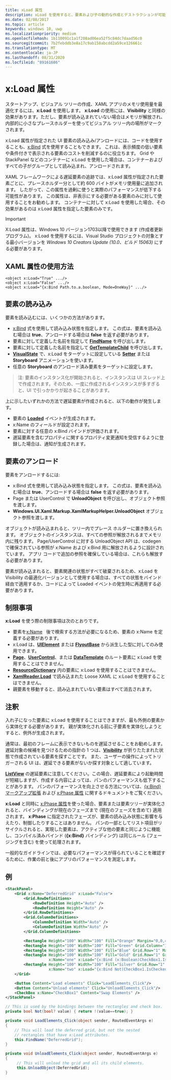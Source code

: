 ```yaml
---
title: xLoad 属性
description: xLoad を使用すると、要素および子の動的な作成とデストラクションが可能になり、スタートアップ時間とメモリ使用量を削減できます。
ms.date: 02/08/2017
ms.topic: article
keywords: windows 10, uwp
ms.localizationpriority: medium
ms.openlocfilehash: 1b110091c1a1f208ad06ea52f5c84dc7daad56c0
ms.sourcegitcommit: 7b2febddb3e8a17c9ab158abcdd2a59ce126661c
ms.translationtype: MT
ms.contentlocale: ja-JP
ms.lasthandoff: 08/31/2020
ms.locfileid: "89161686"
---
```

# <a name="xload-attribute"></a>x:Load 属性

スタートアップ、ビジュアル ツリーの作成、XAML アプリのメモリ使用量を最適化するには、**x:Load** を使用します。 **x:Load** の使用には、**Visibility** と同様の効果があります。ただし、要素が読み込まれていない場合はメモリが解放され、内部的に小さなプレースホルダーを使ってビジュアル ツリー内の場所がマークされます。

x:Load 属性が指定された UI 要素の読み込み/アンロードには、コードを使用することも、[x:Bind](x-bind-markup-extension.md) 式を使用することもできます。 これは、表示頻度の低い要素や条件付きで表示される要素のコストを削減するのに役立ちます。 Grid や StackPanel などのコンテナーに x:Load を使用した場合は、コンテナーおよびすべての子がグループとして読み込まれ、アンロードされます。

XAML フレームワークによる遅延要素の追跡では、x:Load 属性が指定された要素ごとに、プレースホルダー分として約 600 バイトがメモリ使用量に追加されます。 したがって、この属性を過剰に使うと実際のパフォーマンスが低下する可能性があります。 この属性は、非表示にする必要がある要素のみに対して使用することをお勧めします。 コンテナーに対して x:Load を使用した場合、その効果があるのは x:Load 属性を指定した要素のみです。

> [!IMPORTANT]
> X:Load 属性は、Windows 10 バージョン1703以降で使用できます (作成者更新プログラム)。 x:Load を使用するには、Visual Studio プロジェクトの対象とする最小バージョンを *Windows 10 Creators Update (10.0、ビルド 15063)* にする必要があります。

## <a name="xaml-attribute-usage"></a>XAML 属性の使用方法

``` syntax
<object x:Load="True" .../>
<object x:Load="False" .../>
<object x:Load="{x:Bind Path.to.a.boolean, Mode=OneWay}" .../>
```

## <a name="loading-elements"></a>要素の読み込み

要素を読み込むには、いくつかの方法があります。

- [x:Bind](x-bind-markup-extension.md) 式を使用して読み込み状態を指定します。 この式は、要素を読み込む場合は **true**、アンロードする場合は **false** を返す必要があります。
- 要素に対して定義した名前を指定して [**FindName**](/uwp/api/windows.ui.xaml.frameworkelement.findname) を呼び出します。
- 要素に対して定義した名前を指定して [**GetTemplateChild**](/uwp/api/windows.ui.xaml.controls.control.gettemplatechild) を呼び出します。
- [**VisualState**](/uwp/api/Windows.UI.Xaml.VisualState) で、x:Load をターゲットに設定している [**Setter**](/uwp/api/Windows.UI.Xaml.Setter) または **Storyboard** アニメーションを使います。
- 任意の **Storyboard** のアンロード済み要素をターゲットに設定します。

> 注: 要素のインスタンス化が開始されると、インスタンスは UI スレッド上で作成されます。そのため、一度に作成されるインスタンスが多すぎると、UI で引っかかりが起きることがあります。

上に示したいずれかの方法で遅延要素が作成されると、以下の動作が発生します。

- 要素の [**Loaded**](/uwp/api/windows.ui.xaml.frameworkelement.loaded) イベントが生成されます。
- x:Name のフィールドが設定されます。
- 要素に対する任意の x:Bind バインドが評価されます。
- 遅延要素を含むプロパティに関するプロパティ変更通知を受信するように登録した場合は、通知が生成されます。

## <a name="unloading-elements"></a>要素のアンロード

要素をアンロードするには:

- x:Bind 式を使用して読み込み状態を指定します。 この式は、要素を読み込む場合は **true**、アンロードする場合は **false** を返す必要があります。
- Page または UserControl で **UnloadObject** を呼び出し、オブジェクト参照を渡します。
- **Windows.UI.Xaml.Markup.XamlMarkupHelper.UnloadObject** オブジェクト参照を渡します。

オブジェクトが読み込まれると、ツリー内でプレース ホルダーに置き換えられます。 オブジェクトのインスタンスは、すべての参照が解放されるまでメモリ内に残ります。 Page/UserControl に対する UnloadObject API は、codegen で確保されている参照が x:Name および x:Bind 用に解放されるように設計されています。 アプリ コードで追加の参照を確保している場合は、これらも解放する必要があります。

要素が読み込まれると、要素関連の状態がすべて破棄されるため、x:Load を Visibility の最適化バージョンとして使用する場合は、すべての状態をバインド経由で適用するか、コードによって Loaded イベントの発生時に再適用する必要があります。

## <a name="restrictions"></a>制限事項

**x:Load** を使う際の制限事項は次のとおりです。

- 要素を[x:Name](x-name-attribute.md)   後で検索する方法が必要になるため、要素の x:Name を定義する必要があります。
- x:Load は、[**UIElement**](/uwp/api/Windows.UI.Xaml.UIElement) または [**FlyoutBase**](/uwp/api/Windows.UI.Xaml.Controls.Primitives.FlyoutBase) から派生した型に対してのみ使用できます。
- [**Page**](/uwp/api/windows.ui.xaml.controls.page)、[**UserControl**](/uwp/api/windows.ui.xaml.controls.usercontrol)、または [**DataTemplate**](/uwp/api/Windows.UI.Xaml.DataTemplate) のルート要素に x:Load を使用することはできません。
- [**ResourceDictionary**](/uwp/api/Windows.UI.Xaml.ResourceDictionary) 内の要素に x:Load を使用することはできません。
- [**XamlReader.Load**](/uwp/api/windows.ui.xaml.markup.xamlreader.load) で読み込まれた Loose XAML に x:Load を使用することはできません。
- 親要素を移動すると、読み込まれていない要素はすべて消去されます。

## <a name="remarks"></a>注釈

入れ子になった要素に x:Load を使用することはできますが、最も外側の要素から実体化する必要があります。 親が実体化される前に子要素を実体化しようとすると、例外が生成されます。

通常は、最初のフレームに表示できないものを遅延させることをお勧めします。遅延対象の候補を見つけるための指針の 1 つは、[**Visibility**](/uwp/api/windows.ui.xaml.uielement.visibility) が折りたたまれた状態で作成されている要素を探すことです。 また、ユーザーの操作によってトリガーされる UI は、遅延できる要素がないか探す対象として適しています。

[**ListView**](/uwp/api/Windows.UI.Xaml.Controls.ListView) の遅延要素に注意してください。この場合、遅延要素により起動時間が短縮しますが、作成する内容によっては、パンのパフォーマンスも低下することがあります。 パンのパフォーマンスを向上させる方法については、[{x:Bind} マークアップ拡張](x-bind-markup-extension.md) および [x:Phase 属性](x-phase-attribute.md) に関するドキュメントをご覧ください。

**x:Load** と同時に [x:Phase 属性](x-phase-attribute.md)を使った場合、要素または要素ツリーが実体化されると、バインディングが現在のフェーズまで (現在のフェーズを含めて) 適用されます。 **x:Phase** に指定されたフェーズが、要素の読み込み状態に影響を与えたり、制御したりすることはありません。 パンの一部としてリスト項目がリサイクルされると、実現した要素は、アクティブな他の要素と同じように機能し、コンパイル済みバインド (**{x:Bind}** バインディング) は同じルール (フェージングを含む) を使って処理されます。

一般的なガイドラインでは、必要なパフォーマンスが得られていることを確認するために、作業の前と後にアプリのパフォーマンスを測定します。

## <a name="example"></a>例

```xml
<StackPanel>
    <Grid x:Name="DeferredGrid" x:Load="False">
        <Grid.RowDefinitions>
            <RowDefinition Height="Auto" />
            <RowDefinition Height="Auto" />
        </Grid.RowDefinitions>
        <Grid.ColumnDefinitions>
            <ColumnDefinition Width="Auto" />
            <ColumnDefinition Width="Auto" />
        </Grid.ColumnDefinitions>

        <Rectangle Height="100" Width="100" Fill="Orange" Margin="0,0,4,4"/>
        <Rectangle Height="100" Width="100" Fill="Green" Grid.Column="1" Margin="4,0,0,4"/>
        <Rectangle Height="100" Width="100" Fill="Blue" Grid.Row="1" Margin="0,4,4,0"/>
        <Rectangle Height="100" Width="100" Fill="Gold" Grid.Row="1" Grid.Column="1" Margin="4,4,0,0"
                   x:Name="one" x:Load="{x:Bind (x:Boolean)CheckBox1.IsChecked, Mode=OneWay}"/>
        <Rectangle Height="100" Width="100" Fill="Silver" Grid.Row="1" Grid.Column="1" Margin="4,4,0,0"
                   x:Name="two" x:Load="{x:Bind Not(CheckBox1.IsChecked), Mode=OneWay}"/>
    </Grid>

    <Button Content="Load elements" Click="LoadElements_Click"/>
    <Button Content="Unload elements" Click="UnloadElements_Click"/>
    <CheckBox x:Name="CheckBox1" Content="Swap Elements" />
</StackPanel>
```

```csharp
// This is used by the bindings between the rectangles and check box.
private bool Not(bool? value) { return !(value==true); }

private void LoadElements_Click(object sender, RoutedEventArgs e)
{
    // This will load the deferred grid, but not the nested
    // rectangles that have x:Load attributes.
    this.FindName("DeferredGrid"); 
}

private void UnloadElements_Click(object sender, RoutedEventArgs e)
{
     // This will unload the grid and all its child elements.
     this.UnloadObject(DeferredGrid);
}
```
